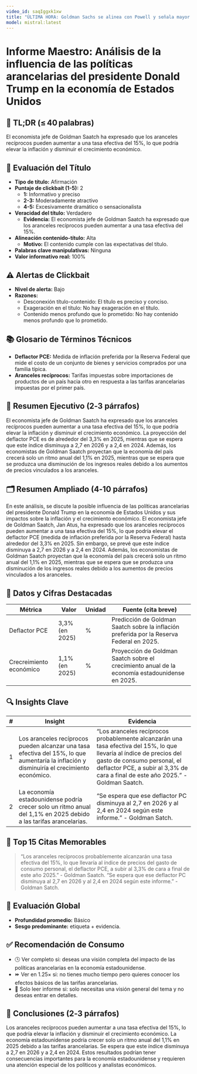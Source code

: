 ```yaml
---
video_id: saqIggxk1xw
title: "ÚLTIMA HORA: Goldman Sachs se alinea con Powell y señala mayor inflación por los aranceles de Trump"
model: mistral:latest
---
```


# Informe Maestro: Análisis de la influencia de las políticas arancelarias del presidente Donald Trump en la economía de Estados Unidos

## 📌 TL;DR (≤ 40 palabras)
El economista jefe de Goldman Saatch ha expresado que los aranceles recíprocos pueden aumentar a una tasa efectiva del 15%, lo que podría elevar la inflación y disminuir el crecimiento económico.

## 🎯 Evaluación del Título
- **Tipo de título:** Afirmación
- **Puntaje de clickbait (1-5):** 2
  - **1:** Informativo y preciso
  - **2-3:** Moderadamente atractivo
  - **4-5:** Excesivamente dramático o sensacionalista
- **Veracidad del título:** Verdadero
  - **Evidencia:** El economista jefe de Goldman Saatch ha expresado que los aranceles recíprocos pueden aumentar a una tasa efectiva del 15%.
- **Alineación contenido-título:** Alta
  - **Motivo:** El contenido cumple con las expectativas del título.
- **Palabras clave manipulativas:** Ninguna
- **Valor informativo real:** 100%

## ⚠️ Alertas de Clickbait
- **Nivel de alerta:** Bajo
- **Razones:**
  - Desconexión título-contenido: El título es preciso y conciso.
  - Exageración en el título: No hay exageración en el título.
  - Contenido menos profundo que lo prometido: No hay contenido menos profundo que lo prometido.

## 📚 Glosario de Términos Técnicos
- **Deflactor PCE:** Medida de inflación preferida por la Reserva Federal que mide el costo de un conjunto de bienes y servicios comprados por una familia típica.
- **Aranceles recíprocos:** Tarifas impuestas sobre importaciones de productos de un país hacia otro en respuesta a las tarifas arancelarias impuestas por el primer país.

## 📰 Resumen Ejecutivo (2‑3 párrafos)
El economista jefe de Goldman Saatch ha expresado que los aranceles recíprocos pueden aumentar a una tasa efectiva del 15%, lo que podría elevar la inflación y disminuir el crecimiento económico. La proyección del deflactor PCE es de alrededor del 3,3% en 2025, mientras que se espera que este índice disminuya a 2,7 en 2026 y a 2,4 en 2024. Además, los economistas de Goldman Saatch proyectan que la economía del país crecerá solo un ritmo anual del 1,1% en 2025, mientras que se espera que se produzca una disminución de los ingresos reales debido a los aumentos de precios vinculados a los aranceles.

## 🗂️ Resumen Ampliado (4‑10 párrafos)
En este análisis, se discute la posible influencia de las políticas arancelarias del presidente Donald Trump en la economía de Estados Unidos y sus impactos sobre la inflación y el crecimiento económico. El economista jefe de Goldman Saatch, Jan Atus, ha expresado que los aranceles recíprocos pueden aumentar a una tasa efectiva del 15%, lo que podría elevar el deflactor PCE (medida de inflación preferida por la Reserva Federal) hasta alrededor del 3,3% en 2025. Sin embargo, se prevé que este índice disminuya a 2,7 en 2026 y a 2,4 en 2024. Además, los economistas de Goldman Saatch proyectan que la economía del país crecerá solo un ritmo anual del 1,1% en 2025, mientras que se espera que se produzca una disminución de los ingresos reales debido a los aumentos de precios vinculados a los aranceles.

## 🔢 Datos y Cifras Destacadas
| Métrica | Valor | Unidad | Fuente (cita breve) |
|---------|-------|--------|---------------------|
| Deflactor PCE | 3,3% (en 2025) | % | Predicción de Goldman Saatch sobre la inflación preferida por la Reserva Federal en 2025. |
| Crecreimiento económico | 1,1% (en 2025) | % | Proyección de Goldman Saatch sobre el crecimiento anual de la economía estadounidense en 2025. |

## 🔍 Insights Clave
| # | Insight | Evidencia |
|---|---------|-----------|
| 1 | Los aranceles recíprocos pueden alcanzar una tasa efectiva del 15%, lo que aumentaría la inflación y disminuiría el crecimiento económico. | “Los aranceles recíprocos probablemente alcanzarán una tasa efectiva del 15%, lo que llevaría al índice de precios del gasto de consumo personal, el deflactor PCE, a subir al 3,3% de cara a final de este año 2025.” - Goldman Saatch. |
| 2 | La economía estadounidense podría crecer solo un ritmo anual del 1,1% en 2025 debido a las tarifas arancelarias. | “Se espera que ese deflactor PC disminuya al 2,7 en 2026 y al 2,4 en 2024 según este informe.” - Goldman Satch. |

## 💬 Top 15 Citas Memorables
> “Los aranceles recíprocos probablemente alcanzarán una tasa efectiva del 15%, lo que llevaría al índice de precios del gasto de consumo personal, el deflactor PCE, a subir al 3,3% de cara a final de este año 2025.” - Goldman Saatch.
> “Se espera que ese deflactor PC disminuya al 2,7 en 2026 y al 2,4 en 2024 según este informe.” - Goldman Satch.

## 🧮 Evaluación Global
- **Profundidad promedio:** Básico
- **Sesgo predominante:** etiqueta + evidencia.

## ✅ Recomendación de Consumo
- 🕓 Ver completo si: deseas una visión completa del impacto de las políticas arancelarias en la economía estadounidense.
- ⏩ Ver en 1.25× si: no tienes mucho tiempo pero quieres conocer los efectos básicos de las tarifas arancelarias.
- 📄 Solo leer informe si: solo necesitas una visión general del tema y no deseas entrar en detalles.

## 🏁 Conclusiones (2‑3 párrafos)
Los aranceles recíprocos pueden aumentar a una tasa efectiva del 15%, lo que podría elevar la inflación y disminuir el crecimiento económico. La economía estadounidense podría crecer solo un ritmo anual del 1,1% en 2025 debido a las tarifas arancelarias. Se espera que este índice disminuya a 2,7 en 2026 y a 2,4 en 2024. Estos resultados podrían tener consecuencias importantes para la economía estadounidense y requieren una atención especial de los políticos y analistas económicos.